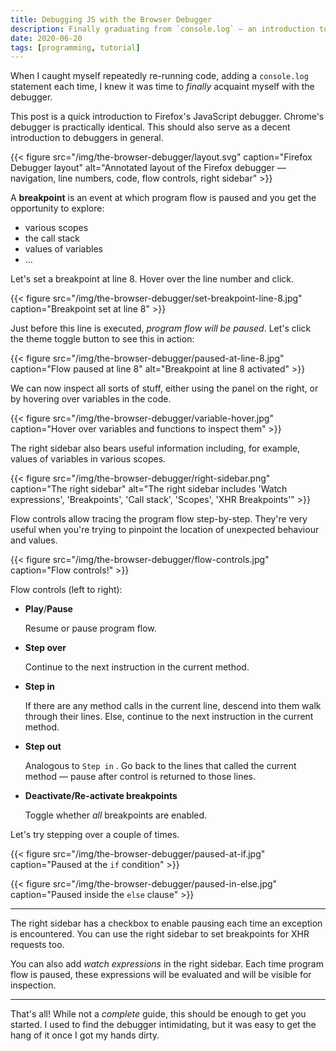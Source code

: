 ```yaml
---
title: Debugging JS with the Browser Debugger
description: Finally graduating from `console.log` — an introduction to the Firefox Debugger.
date: 2020-06-20
tags: [programming, tutorial]
---
```


When I caught myself repeatedly re-running code, adding a `console.log` statement each time, I knew it was time to _finally_ acquaint myself with the debugger.

This post is a quick introduction to Firefox's JavaScript debugger. Chrome's debugger is practically identical. This should also serve as a decent introduction to debuggers in general.

{{< figure src="/img/the-browser-debugger/layout.svg" caption="Firefox Debugger layout" alt="Annotated layout of the Firefox debugger — navigation, line numbers, code, flow controls, right sidebar" >}}

A **breakpoint** is an event at which program flow is paused and you get the opportunity to explore:

-   various scopes
-   the call stack
-   values of variables
-   …

Let's set a breakpoint at line 8. Hover over the line number and click.

{{< figure src="/img/the-browser-debugger/set-breakpoint-line-8.jpg" caption="Breakpoint set at line 8" >}}

Just before this line is executed, _program flow will be paused_. Let's click the theme toggle button to see this in action:

{{< figure src="/img/the-browser-debugger/paused-at-line-8.jpg" caption="Flow paused at line 8" alt="Breakpoint at line 8 activated" >}}

We can now inspect all sorts of stuff, either using the panel on the right, or by hovering over variables in the code.

{{< figure src="/img/the-browser-debugger/variable-hover.jpg" caption="Hover over variables and functions to inspect them" >}}

The right sidebar also bears useful information including, for example, values of variables in various scopes.

{{< figure src="/img/the-browser-debugger/right-sidebar.png" caption="The right sidebar" alt="The right sidebar includes 'Watch expressions', 'Breakpoints', 'Call stack', 'Scopes', 'XHR Breakpoints'" >}}

Flow controls allow tracing the program flow step-by-step. They're very useful when you're trying to pinpoint the location of unexpected behaviour and values.

{{< figure src="/img/the-browser-debugger/flow-controls.jpg" caption="Flow controls!" >}}

Flow controls (left to right):

-   **Play**/**Pause**

    Resume or pause program flow.

-   **Step over**

    Continue to the next instruction in the current method.

-   **Step in**

    If there are any method calls in the current line, descend into them walk through their lines. Else, continue to the next instruction in the current method.

-   **Step out**

    Analogous to `Step in` . Go back to the lines that called the current method — pause after control is returned to those lines.

-   **Deactivate/Re-activate breakpoints**

    Toggle whether _all_ breakpoints are enabled.



Let's try stepping over a couple of times.

{{< figure src="/img/the-browser-debugger/paused-at-if.jpg" caption="Paused at the `if` condition" >}}

{{< figure src="/img/the-browser-debugger/paused-in-else.jpg" caption="Paused inside the `else` clause" >}}

---

The right sidebar has a checkbox to enable pausing each time an exception is encountered. You can use the right sidebar to set breakpoints for XHR requests too.

You can also add _watch expressions_ in the right sidebar. Each time program flow is paused, these expressions will be evaluated and will be visible for inspection.

---

That's all! While not a _complete_ guide, this should be enough to get you started. I used to find the debugger intimidating, but it was easy to get the hang of it once I got my hands dirty.

